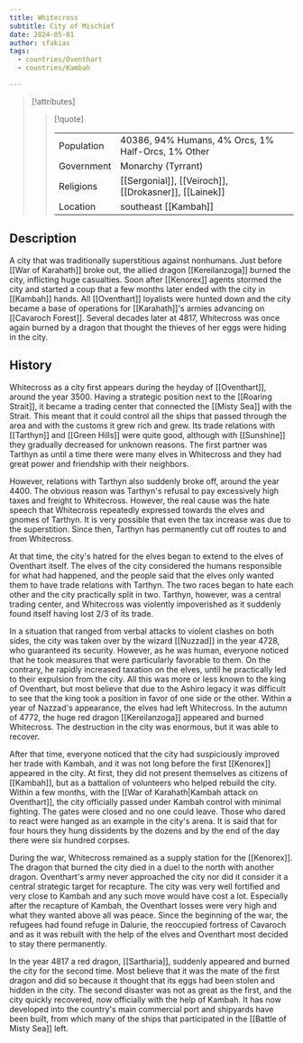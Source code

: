 ```yaml
---
title: Whitecross
subtitle: City of Mischief
date: 2024-05-01
author: sfakias
tags:
  - countries/Oventhart
  - countries/Kambah

---
```

> [!attributes]
> 
> > [!quote]
> >
> > | | |
> > | --- | --- |
> > | Population | 40386, 94% Humans, 4% Orcs, 1% Half-Orcs, 1% Other |
> > | Government | Monarchy (Tyrrant) |
> > | Religions | [[Sergonial]], [[Veiroch]], [[Drokasner]], [[Lainek]] |
> > | Location | southeast [[Kambah]] |

## Description

A city that was traditionally superstitious against nonhumans. Just before [[War of Karahath]] broke out, the allied dragon [[Kereilanzoga]] burned the city, inflicting huge casualties. Soon after [[Kenorex]] agents stormed the city and started a coup that a few months later ended with the city in [[Kambah]] hands. All [[Oventhart]] loyalists were hunted down and the city became a base of operations for [[Karahath]]'s armies advancing on [[Cavaroch Forest]]. Several decades later at 4817, Whitecross was once again burned by a dragon that thought the thieves of her eggs were hiding in the city.

## History

Whitecross as a city first appears during the heyday of [[Oventhart]], around the year 3500. Having a strategic position next to the [[Roaring Strait]], it became a trading center that connected the [[Misty Sea]] with the Strait. This meant that it could control all the ships that passed through the area and with the customs it grew rich and grew. Its trade relations with [[Tarthyn]] and [[Green Hills]] were quite good, although with [[Sunshine]] they gradually decreased for unknown reasons. The first partner was Tarthyn as until a time there were many elves in Whitecross and they had great power and friendship with their neighbors.

However, relations with Tarthyn also suddenly broke off, around the year 4400. The obvious reason was Tarthyn's refusal to pay excessively high taxes and freight to Whitecross. However, the real cause was the hate speech that Whitecross repeatedly expressed towards the elves and gnomes of Tarthyn. It is very possible that even the tax increase was due to the superstition. Since then, Tarthyn has permanently cut off routes to and from Whitecross.

At that time, the city's hatred for the elves began to extend to the elves of Oventhart itself. The elves of the city considered the humans responsible for what had happened, and the people said that the elves only wanted them to have trade relations with Tarthyn. The two races began to hate each other and the city practically split in two. Tarthyn, however, was a central trading center, and Whitecross was violently impoverished as it suddenly found itself having lost 2/3 of its trade.

In a situation that ranged from verbal attacks to violent clashes on both sides, the city was taken over by the wizard [[Nuzzad]] in the year 4728, who guaranteed its security. However, as he was human, everyone noticed that he took measures that were particularly favorable to them. On the contrary, he rapidly increased taxation on the elves, until he practically led to their expulsion from the city. All this was more or less known to the king of Oventhart, but most believe that due to the Ashiro legacy it was difficult to see that the king took a position in favor of one side or the other. Within a year of Nazzad's appearance, the elves had left Whitecross. In the autumn of 4772, the huge red dragon [[Kereilanzoga]] appeared and burned Whitecross. The destruction in the city was enormous, but it was able to recover.

After that time, everyone noticed that the city had suspiciously improved her trade with Kambah, and it was not long before the first [[Kenorex]] appeared in the city. At first, they did not present themselves as citizens of [[Kambah]], but as a battalion of volunteers who helped rebuild the city. Within a few months, with the [[War of Karahath|Kambah attack on Oventhart]], the city officially passed under Kambah control with minimal fighting. The gates were closed and no one could leave. Those who dared to react were hanged as an example in the city's arena. It is said that for four hours they hung dissidents by the dozens and by the end of the day there were six hundred corpses.

During the war, Whitecross remained as a supply station for the [[Kenorex]]. The dragon that burned the city died in a duel to the north with another dragon. Oventhart's army never approached the city nor did it consider it a central strategic target for recapture. The city was very well fortified and very close to Kambah and any such move would have cost a lot. Especially after the recapture of Kambah, the Oventhart losses were very high and what they wanted above all was peace. Since the beginning of the war, the refugees had found refuge in Dalurie, the reoccupied fortress of Cavaroch and as it was rebuilt with the help of the elves and Oventhart most decided to stay there permanently.

In the year 4817 a red dragon, [[Sartharia]], suddenly appeared and burned the city for the second time. Most believe that it was the mate of the first dragon and did so because it thought that its eggs had been stolen and hidden in the city. The second disaster was not as great as the first, and the city quickly recovered, now officially with the help of Kambah. It has now developed into the country's main commercial port and shipyards have been built, from which many of the ships that participated in the [[Battle of Misty Sea]] left.